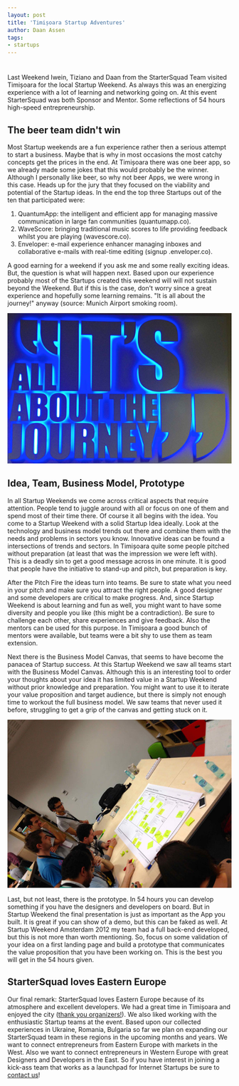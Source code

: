 ```yaml
---
layout: post
title: 'Timișoara Startup Adventures'
author: Daan Assen
tags:
- startups
---
```

# 	
Last Weekend Iwein, Tiziano and Daan from the StarterSquad Team visited Timișoara for the local Startup Weekend. As always this was an energizing experience with a lot of learning and networking going on. At this event StarterSquad was both Sponsor and Mentor. Some reflections of 54 hours high-speed entrepreneurship.

## The beer team didn't win
Most Startup weekends are a fun experience rather then a serious attempt to start a business. Maybe that is why in most occasions the most catchy concepts get the prices in the end. At Timișoara there was one beer app, so we already made some jokes that this would probably be the winner. Although I personally like beer, so why not beer Apps, we were wrong in this case. Heads up for the jury that they focused on the viability and potential of the Startup ideas. In the end the top three Startups out of the ten that participated were:
1. QuantumApp: the intelligent and efficient app for managing massive communication in large fan communities (quantumapp.co).
2. WaveScore: bringing traditional music scores to life providing feedback whilst you are playing (wavescore.co).
3. Enveloper: e-mail experience enhancer managing inboxes and collaborative e-mails with real-time editing (signup
.enveloper.co).

A good earning for a weekend if you ask me and some really exciting ideas. But, the question is what will happen next. Based upon our experience probably most of the Startups created this weekend will will not sustain beyond the Weekend. But if this is the case, don't worry since a great experience and hopefully some learning remains. "It is all about the journey!" anyway (source: Munich Airport smoking room).

![It's all about the journey](/assets/images/about-the-journey.jpg)

## Idea, Team, Business Model, Prototype
In all Startup Weekends we come across critical aspects that require attention. People tend to juggle around with all or focus on one of them and spend most of their time there. Of course it all begins with the idea. You come to a Startup Weekend with a solid Startup Idea ideally. Look at the technology and business model trends out there and combine them with the needs and problems in sectors you know. Innovative ideas can be found a intersections of trends and sectors. In Timișoara quite some people pitched without preparation (at least that was the impression we were left with). This is a deadly sin to get a good message across in one minute. It is good that people have the initiative to stand-up and pitch, but preparation is key.

After the Pitch Fire the ideas turn into teams. Be sure to state what you need in your pitch and make sure you attract the right people. A good designer and some developers are critical to make progress. And, since Startup Weekend is about learning and fun as well, you might want to have some diversity and people you like (this might be a contradiction). Be sure to challenge each other, share experiences and give feedback. Also the mentors can be used for this purpose. In Timișoara a good bunch of mentors were available, but teams were a bit shy to use them as team extension.

Next there is the Business Model Canvas, that seems to have become the panacea of Startup success. At this Startup Weekend we saw all teams start with the Business Model Canvas. Although this is an interesting tool to order your thoughts about your idea it has limited value in a Startup Weekend without prior knowledge and preparation. You might want to use it to iterate your value proposition and target audience, but there is simply not enough time to workout the full business model. We saw teams that never used it before, struggling to get a grip of the canvas and getting stuck on it.

![Startup Weekend attendees looking pensively at a Business Model Canvas](/assets/images/bm-canvas.jpg)

Last, but not least, there is the prototype. In 54 hours you can develop something if you have the designers and developers on board. But in Startup Weekend the final presentation is just as important as the App you built. It is great if you can show of a demo, but this can be faked as well. At Startup Weekend Amsterdam 2012 my team had a full back-end developed, but this is not more than worth mentioning. So, focus on some validation of your idea on a first landing page and build a prototype that communicates the value proposition that you have been working on. This is the best you will get in the 54 hours given.

## StarterSquad loves Eastern Europe
Our final remark: StarterSquad loves Eastern Europe because of its atmosphere and excellent developers. We had a great time in Timișoara and enjoyed the city ([thank you organizers!](http://timisoara.startupweekend.org/)). We also liked working with the enthusiastic Startup teams at the event. Based upon our collected experiences in Ukraine, Romania, Bulgaria so far we plan on expanding our StarterSquad team in these regions in the upcoming months and years. We want to connect entrepreneurs from Eastern Europe with markets in the West. Also we want to connect entrepreneurs in Western Europe with great Designers and Developers in the East. So if you have interest in joining a kick-ass team that works as a launchpad for Internet Startups be sure to [contact us](/contact)!
